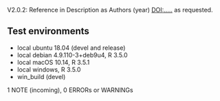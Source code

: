 V2.0.2: Reference in Description as Authors (year) <DOI:.....>
as requested.

## Test environments
* local ubuntu 18.04 (devel and release)
* local debian 4.9.110-3+deb9u4, R 3.5.0
* local macOS 10.14, R 3.5.1
* local windows, R 3.5.0
* win_build (devel)

1 NOTE (incoming), 0 ERRORs or WARNINGs
